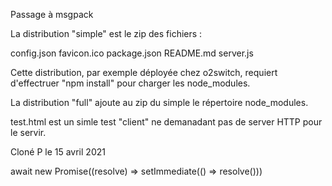 Passage à msgpack

La distribution "simple" est le zip des fichiers :

config.json favicon.ico package.json README.md server.js

Cette distribution, par exemple déployée chez o2switch, requiert d'effectruer "npm install" pour charger les node_modules.

La distribution "full" ajoute au zip du simple le répertoire node_modules.

 test.html est un simle test "client" ne demanadant pas de server HTTP pour le servir.

 Cloné P le 15 avril 2021
 
 await new Promise((resolve) => setImmediate(() => resolve()))